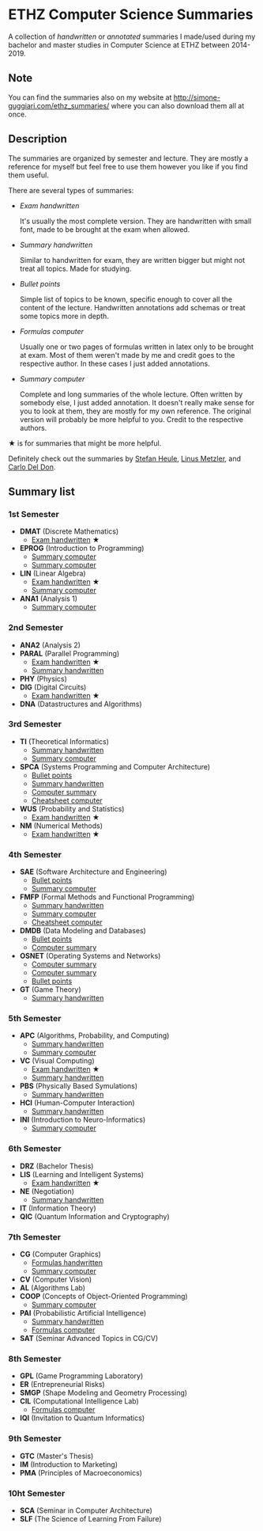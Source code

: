 # ETHZ Computer Science Summaries
A collection of *handwritten* or *annotated* summaries I made/used during my bachelor and master studies in Computer Science at ETHZ between 2014-2019.

## Note
You can find the summaries also on my website at http://simone-guggiari.com/ethz_summaries/ where you can also download them all at once.

## Description
The summaries are organized by semester and lecture.
They are mostly a reference for myself but feel free to use them however you like if you find them useful.

There are several types of summaries:


- *Exam handwritten*

    It's usually the most complete version. They are handwritten with small font, made to be brought at the exam when allowed.
- *Summary handwritten*

    Similar to handwritten for exam, they are written bigger but might not treat all topics. Made for studying.
- *Bullet points*

    Simple list of topics to be known, specific enough to cover all the content of the lecture. Handwritten annotations add schemas or treat some topics more in depth.
- *Formulas computer*

    Usually one or two pages of formulas written in latex only to be brought at exam. Most of them weren't made by me and credit goes to the respective author. In these cases I just added annotations.
- *Summary computer*

    Complete and long summaries of the whole lecture. Often written by somebody else, I just added annotation. It doesn't really make sense for you to look at them, they are mostly for my own reference. The original version will probably be more helpful to you. Credit to the respective authors.


★ is for summaries that might be more helpful.

Definitely check out the summaries by [Stefan Heule](http://summaries.stefanheule.com/en/), [Linus Metzler](http://studysheets.ch/sheets), and [Carlo Del Don](http://n.ethz.ch/student/deldonc/summaries/index.html).



 ## Summary list
 

 ### 1st Semester
- __DMAT__	(Discrete Mathematics)
	- [Exam handwritten](https://simone-guggiari.com/ethz_summaries/1_dmat/dmat_summary_exam_handwritten_guggiari.pdf) ★
- __EPROG__	(Introduction to Programming)
	- [Summary computer](https://simone-guggiari.com/ethz_summaries/1_eprog/eprog_summary_annotated_heule.pdf) 
	- [Summary computer](https://simone-guggiari.com/ethz_summaries/1_eprog/eprog_summary_annotated_metzler.pdf) 
- __LIN__	(Linear Algebra)
	- [Exam handwritten](https://simone-guggiari.com/ethz_summaries/1_lin/lin_summary_exam_handwritten_guggiari.pdf) ★
	- [Summary computer](https://simone-guggiari.com/ethz_summaries/1_lin/lin_summary_annotated.pdf) 
- __ANA1__	(Analysis 1)
	- [Summary computer](https://simone-guggiari.com/ethz_summaries/1_ana/ana_summary_latex_annotated.pdf) 

### 2nd Semester
- __ANA2__	(Analysis 2)
- __PARAL__	(Parallel Programming)
	- [Exam handwritten](https://simone-guggiari.com/ethz_summaries/2_paral/paral_summary_exam_handwritten_guggiari.pdf) ★
	- [Summary handwritten](https://simone-guggiari.com/ethz_summaries/2_paral/paral_summary_handwritten_guggiari.pdf) 
- __PHY__	(Physics)
- __DIG__	(Digital Circuits)
	- [Exam handwritten](https://simone-guggiari.com/ethz_summaries/2_dig/dig_summary_exam_handwritten_guggiari.pdf) ★
- __DNA__	(Datastructures and Algorithms)

### 3rd Semester
- __TI__	(Theoretical Informatics)
	- [Summary handwritten](https://simone-guggiari.com/ethz_summaries/3_ti/ti_summary_handwritten_guggiari.pdf) 
	- [Summary computer](https://simone-guggiari.com/ethz_summaries/3_ti/ti_summary_latex_annotated_wernli.pdf) 
- __SPCA__	(Systems Programming and Computer Architecture)
	- [Bullet points](https://simone-guggiari.com/ethz_summaries/3_spca/spca_bullet_points_annotated_guggiari.pdf) 
	- [Summary handwritten](https://simone-guggiari.com/ethz_summaries/3_spca/spca_summary_handwritten_guggiari.pdf) 
	- [Computer summary](https://simone-guggiari.com/ethz_summaries/3_spca/spca_summary_annotated_metzler.pdf) 
	- [Cheatsheet computer](https://simone-guggiari.com/ethz_summaries/3_spca/spca_x86_cheatsheet.pdf) 
- __WUS__	(Probability and Statistics)
	- [Exam handwritten](https://simone-guggiari.com/ethz_summaries/3_wus/wus_summary_exam_handwritten_guggiari.pdf) ★
- __NM__	(Numerical Methods)
	- [Exam handwritten](https://simone-guggiari.com/ethz_summaries/3_nm/nm_summary_exam_handwritten_guggiari.pdf) ★

### 4th Semester
- __SAE__	(Software Architecture and Engineering)
	- [Bullet points](https://simone-guggiari.com/ethz_summaries/4_sae/sae_bullet_points_annotated_guggiari.pdf) 
	- [Summary computer](https://simone-guggiari.com/ethz_summaries/4_sae/sae_summary_annotated_metzler.pdf) 
- __FMFP__	(Formal Methods and Functional Programming)
	- [Summary handwritten](https://simone-guggiari.com/ethz_summaries/4_fmfp/fmfp_summary_handwritten_guggiari.pdf) 
	- [Summary computer](https://simone-guggiari.com/ethz_summaries/4_fmfp/fmfp_haskell_cheatsheet.pdf) 
	- [Cheatsheet computer](https://simone-guggiari.com/ethz_summaries/4_fmfp/fmfp_haskell_reference.pdf) 
- __DMDB__	(Data Modeling and Databases)
	- [Bullet points](https://simone-guggiari.com/ethz_summaries/4_dmdb/dmdb_bullet_points_annotated_guggiari.pdf) 
	- [Computer summary](https://simone-guggiari.com/ethz_summaries/4_dmdb/dmdb_summary_annotated_metzler.pdf) 
- __OSNET__	(Operating Systems and Networks)
	- [Computer summary](https://simone-guggiari.com/ethz_summaries/4_osnet/net_summary_annotated_metzler.pdf) 
	- [Computer summary](https://simone-guggiari.com/ethz_summaries/4_osnet/os_summary_annotated_metzler.pdf) 
	- [Bullet points](https://simone-guggiari.com/ethz_summaries/4_osnet/osnet_bullet_points_annotated_guggiari.pdf) 
- __GT__	(Game Theory)
	- [Summary handwritten](https://simone-guggiari.com/ethz_summaries/4_gt/gt_summary_and_formulas_handwritten_guggiari.pdf) 

### 5th Semester
- __APC__	(Algorithms, Probability, and Computing)
	- [Summary handwritten](https://simone-guggiari.com/ethz_summaries/5_apc/apc_summary_short_handwritten_guggiari.pdf) 
	- [Summary computer](https://simone-guggiari.com/ethz_summaries/5_apc/apc_summary_annotated_heule.pdf) 
- __VC__	(Visual Computing)
	- [Exam handwritten](https://simone-guggiari.com/ethz_summaries/5_vc/vc_summary_exam_handwritten_guggiari.pdf) ★
	- [Summary handwritten](https://simone-guggiari.com/ethz_summaries/5_vc/vc_summary_handwritten_guggiari.pdf) 
- __PBS__	(Physically Based Symulations)
	- [Summary handwritten](https://simone-guggiari.com/ethz_summaries/5_pbs/pbs_summary_handwritten_guggiari.pdf) 
- __HCI__	(Human-Computer Interaction)
	- [Summary handwritten](https://simone-guggiari.com/ethz_summaries/5_hci/hci_summary_handwritten_guggiari.pdf) 
- __INI__	(Introduction to Neuro-Informatics)
	- [Summary computer](https://simone-guggiari.com/ethz_summaries/5_ini/ini_summary_annotated.pdf) 

### 6th Semester
- __DRZ__	(Bachelor Thesis)
- __LIS__	(Learning and Intelligent Systems)
	- [Exam handwritten](https://simone-guggiari.com/ethz_summaries/6_lis/lis_summary_exam_handwritten_guggiari.pdf) ★
- __NE__	(Negotiation)
	- [Summary handwritten](https://simone-guggiari.com/ethz_summaries/6_ne/ne_summary_handwritten_guggiari.pdf) 
- __IT__	(Information Theory)
- __QIC__	(Quantum Information and Cryptography)

### 7th Semester
- __CG__	(Computer Graphics)
	- [Formulas handwritten](https://simone-guggiari.com/ethz_summaries/7_cg/cg_summary_formulas_guggiari.pdf) 
	- [Summary computer](https://simone-guggiari.com/ethz_summaries/7_cg/cg_summary_annotated_deldon.pdf) 
- __CV__	(Computer Vision)
- __AL__	(Algorithms Lab)
- __COOP__	(Concepts of Object-Oriented Programming)
	- [Summary computer](https://simone-guggiari.com/ethz_summaries/7_coop/coop_summary_annotated_heule.pdf) 
- __PAI__	(Probabilistic Artificial Intelligence)
	- [Summary handwritten](https://simone-guggiari.com/ethz_summaries/7_pai/pai_summary_handwritten_guggiari.pdf) 
	- [Formulas computer](https://simone-guggiari.com/ethz_summaries/7_pai/pai_summary_exam_formulas_annotated.pdf) 
- __SAT__	(Seminar Advanced Topics in CG/CV)

### 8th Semester
- __GPL__	(Game Programming Laboratory)
- __ER__	(Entrepreneurial Risks)
- __SMGP__	(Shape Modeling and Geometry Processing)
- __CIL__	(Computational Intelligence Lab)
	- [Formulas computer](https://simone-guggiari.com/ethz_summaries/8_cil/cil_formulas_exam_annotated.pdf) 
- __IQI__	(Invitation to Quantum Informatics)

### 9th Semester
- __GTC__	(Master's Thesis)
- __IM__	(Introduction to Marketing)
- __PMA__	(Principles of Macroeconomics)

### 10ht Semester
- __SCA__	(Seminar in Computer Architecture)
- __SLF__	(The Science of Learning From Failure)

